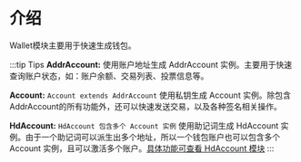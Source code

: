 # 介绍

Wallet模块主要用于快速生成钱包。

:::tip Tips
**AddrAccount:** 使用账户地址生成 AddrAccount 实例。主要用于快速查询账户状态，如：账户余额、交易列表、投票信息等。

**Account:** `Account extends AddrAccount` 使用私钥生成 Account 实例。除包含AddrAccount的所有功能外，还可以快速发送交易，以及各种签名相关操作。

**HdAccount:** `HdAccount 包含多个 Account 实例` 使用助记词生成 HdAccount 实例。由于一个助记词可以派生出多个地址，所以一个钱包账户也可以包含多个 Account 实例，且可以激活多个账户。[具体功能可查看 HdAccount 模块](./hdAccount.md)
:::
